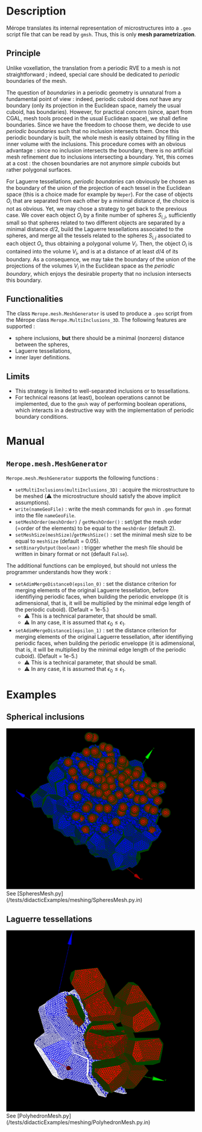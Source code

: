 
# Description

Mérope translates its internal representation of microstructures into a `.geo` script file that can be read by `gmsh`.
Thus, this is only **mesh parametrization**.

## Principle

Unlike voxellation, the translation from a periodic RVE to a mesh is not straightforward ; indeed, special care should be dedicated to *periodic* boundaries of the mesh.

The question of *boundaries* in a periodic geometry is unnatural from a fundamental point of view : indeed, periodic cuboid does *not* have any boundary (only its projection in the Euclidean space, namely the usual cuboid, has boundaries). However, for practical concern (since, apart from CGAL, mesh tools proceed in the usual Euclidean space), we shall define boundaries. Since we have the freedom to choose them, we decide to use *periodic boundaries* such that no inclusion intersects them. Once this periodic boundary is built, the whole mesh is easily obtained by filling in the inner volume with the inclusions. This procedure comes with an obvious advantage : since no inclusion intersects the boundary, there is no artificial mesh refinement due to inclusions intersecting a boundary. Yet, this comes at a cost : the chosen boundaries are not anymore *simple* cuboids but rather polygonal surfaces.

For Laguerre tessellations, *periodic boundaries* can obviously be chosen as the boundary of the union of the projection of each tessel in the Euclidean space (this is a choice made for example by `Neper`).
For the case of objects $O_i$ that are separated from each other by a minimal distance $d$, the choice is not as obvious.
Yet, we may chose a strategy to get back to the previous case. We cover each object $O_i$ by a finite number of spheres $S_{i,j}$, sufficiently small so that spheres related to two different objects are separated by a minimal distance $d/2$, build the Laguerre tessellations associated to the spheres, and merge all the tessels related to the spheres $S_{i,j}$ associated to each object $O_i$, thus obtaining a polygonal volume $V_i$. Then, the object $O_i$ is contained into the volume $V_i$, and is at a distance of at least $d/4$ of its boundary. As a consequence, we may take the boundary of the union of the projections of the volumes $V_i$ in the Euclidean space as the *periodic boundary*, which enjoys the desirable property that no inclusion intersects this boundary.

## Functionalities 

The class `Merope.mesh.MeshGenerator` is used to produce a `.geo` script from the Mérope class `Merope.MultiInclusions_3D`.
The following features are supported :
- sphere inclusions, **but** there should be a minimal (nonzero) distance between the spheres,
- Laguerre tessellations,
- inner layer definitions.

## Limits

- This strategy is limited to well-separated inclusions or to tessellations.
- For technical reasons (at least), boolean operations cannot be implemented, due to the `gmsh` way of performing boolean operations, which interacts in a destructive way with the implementation of periodic boundary conditions.

# Manual

## `Merope.mesh.MeshGenerator`

`Merope.mesh.MeshGenerator` supports the following functions :
- `setMultiInclusions(multiInclusions_3D)` : acquire the microstructure to be meshed (:warning: the microstructure should satisfy the above implicit assumptions).
- `write(nameGeoFile)` : write the mesh commands for `gmsh`  in `.geo` format into the file `nameGeoFile`.
- `setMeshOrder(meshOrder)` / `getMeshOrder()` : set/get the mesh order (=order of the elements) to be equal to the `meshOrder` (default 2).
- `setMeshSize(meshSize)`/`getMeshSize()` : set the minimal mesh size to be equal to `meshSize` (default = 0.05).
- `setBinaryOutput(boolean)` : trigger whether the mesh file should be written in binary format or not (default `False`).

The additional functions can be employed, but should not unless the programmer understands how they work :
- `setAdimMergeDistance0(epsilon_0)` : set the distance criterion for merging elements of the original Laguerre tessellation, before identifiying periodic faces, when building the periodic enveloppe (it is adimensional, that is, it will be multiplied by the minimal edge length of the periodic cuboid). (Default = 1e-5.)
    - :warning: This is a technical parameter, that should be small.
    - :warning: In any case, it is assumed that $\epsilon_0 \leq \epsilon_1$.
- `setAdimMergeDistance1(epsilon_1)` : set the distance criterion for merging elements of the original Laguerre tessellation, after identifiying periodic faces, when building the periodic enveloppe (it is adimensional, that is, it will be multiplied by the minimal edge length of the periodic cuboid).  (Default = 1e-5.)
    - :warning: This is a technical parameter, that should be small.
    - :warning: In any case, it is assumed that $\epsilon_0 \leq \epsilon_1$.

# Examples

## Spherical inclusions

<img src="/doc/Pictures/Mesh_200spheres.png" alt="drawing" width="500"/>
See [SpheresMesh.py](/tests/didacticExamples/meshing/SpheresMesh.py.in)

## Laguerre tessellations

<img src="/doc/Pictures/Mesh_Polyhedron.png" alt="drawing" width="500"/>
See [PolyhedronMesh.py](/tests/didacticExamples/meshing/PolyhedronMesh.py.in)
